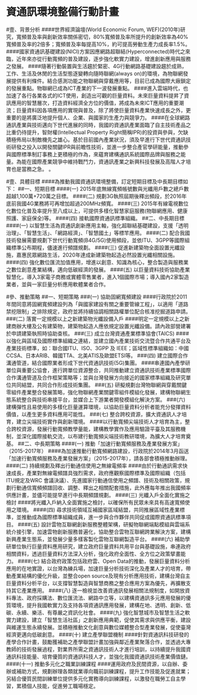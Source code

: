 # 資通訊環境整備行動計畫
#壹、背景分析
####世界經濟論壇(World Economic Forum, WEF)(2010年)研究，寬頻普及率與創新效率關係密切，80%寬頻普及率所提升的創新效率為40%寬頻普及率的2倍多；寬頻普及率每提高10%，約可提高勞動生產力成長率1.5%。
####國家資通訊基礎建設(NICI)方案因應網路超聯結(Hyperconnected)時代之來臨，近年來亦從行動寬頻的普及建設，逐步強化軟實力建設，增進創新應用與服務之發展。
####隨著行動裝置與生活趨於緊密、4G行動網路基礎建設趨於成熟，工作、生活及休閒的生活型態逐變轉向隨時聯網(always on)的環境，為物聯網發展提供有利條件。結合感測功能之物聯網與穿戴應用等，目前已成為國際大廠鎖定的發展重點。物聯網已成為ICT產業的下一波發展重點。
####進入雲端時代，也加速了各行各業各式的ICT使用，創造出可觀的巨量資料。未來巨量資料提昇了資訊應用的智慧層次，打造資料經濟全方位的價值，將成為未來ICT應用的重要潮流；巨量資料因各項應用的實現與普及，除了將使巨量資料產業快速成長之外，更重要的是將廣泛地提升個人、企業、與國家的生產力與競爭力。
####在全球網路通訊產業與技術邁向下世代進展的同時，我國的資通訊產業面臨了自主技術產品之比重仍待提升，智財權(Intellectual Property Right簡稱IPR)的投資與參與，欠缺積極佈局以制敵機先之雄心。基於目前國內產業狀況，須及早進行下世代資通訊技術研發之投入以開發關鍵IPR與前瞻性技術，並進一步整合產官學研能量，推動參與國際標準制訂事務上更積極的作為，來蘊育建構通訊系統國際品牌與服務之能量。為能在國際產業競爭中維持戰鬥力，資通訊產業之新興科技發展及高階人才培育也是當務之急。
。

#壹、具體目標
####為推動我國資通訊環境整備，訂定短期目標及中長期目標如下：
##一、短期目標
####(一)	2015年底無線寬頻帳號數與光纖用戶數之總戶數超越1,100萬+720萬之目標。
####(二)	規劃3G執照屆期後釋出頻段，於2016年底前我國4G業務將可再增加超過200MHz頻寬。
####(三)	2015年有線電視數位化數位化普及率提升至八成以上，可提供多樣化智慧家庭服務(物聯網應用、健康照護、家庭保全)等。
####(四)	接軌國際資通訊標準組織。
##二、中長期目標
####(一)	以智慧生活為資通訊創新應用主軸，強化超聯結基礎建設，支援「透明治理」、「智慧生活」、「網路經濟」、「智慧國土」等標竿應用。
####(二)	配合我國技術發展需要規劃下世代行動寬頻(B4G/5G)使用頻段，並依ITU、3GPP等國際組織標準公布期程，儘速進行頻譜規劃。
####(三)	促進新建築物全面設置光纖設施，嘉惠民眾網路生活，2020年達成新建築物起造必然設置光纖相關設施。
####(四)	強化數位匯流加值應用，增進以創意、知識為核心，整合製造與服務業之數位創意產業結構，邁向低碳經濟的發展。
####(五)	以巨量資料技術協助產業智慧化，導入3家電子商務或實體零售業者，進入1個國際市場；導入國內2家製造業者，並與一家巨量分析應用軟體業者合作。

#參、推動策略
##一、短期策略
###(一)	協助固網寬頻建設
####行政院於2011年間同意將固網寬頻建設列為「與國家建設有關之重要管線工程」，以適用「道路禁挖限制」之排除規定，政府並將持續協調相關路權單位配合核准挖掘道路申請。
###(二)	落實一定規模以上之新建築物光纖設備入戶
####明定一定規模以上之新建商辦大樓及公有建築物，建築物起造人應依規定設置光纖設備。請內政部營建署於申請建築執照時協助查核。
###(三)	成立台灣資通產業標準協會(TAICS)
####以強化與區域及國際標準組織之連結，並建立國內產業技術交流暨合作共通平台及產業技術標準，如：聯合國ITU、ISO、3GPP 及 IEEE；區域性標準組織如：中國 CCSA、日本ARIB、韓國TTA、北美ATIS及歐盟ETSI等。
###(四)	建立國際合作溝通管道，結合國際業者形成下世代資通訊技術(5G)集團。
####串連國內產學研單位與重要公協會，進行跨單位資源整合，共同推動建立資通訊技術產業標準國際合作溝通管道及合作框架策略等；並與台灣發展方向接近的國家標準組織及研究單位共同結盟，共同合作形成技術集團。
###(五)	研擬規劃台灣物聯網與穿戴關鍵零組件產業整合發展策略，強化物聯網產業關鍵零組件模組化發展，建構物聯網生態系統整合與技術串接平台，並媒合上下游業者開發模組化解決方案。
###(六)	建構彈性且易使用的多樣化巨量運算環境，以協助巨量資料分析者能充分發揮資料價值，以產生更多資料應用可能性。
###(七)	整合跨校資源，擴大資通訊人才培育，建立尖端技術實作與創新環境。
####以行動寬頻尖端技術人才培育為主，整合跨校資源，發展行動寬頻教學量能，建構教學實作及應用驗證平臺及其服務機制，並深化國際接軌交流，以布建行動寬頻尖端技術教研環境，為擴大人才培育奠基。
##二、中長期策略
####(一)	推動「加速行動寬頻服務及產業發展方案」（2015-2017年）
####為加速推動行動寬頻網路建設，行政院於2014年3月函送「加速行動寬頻服務及產業發展方案」（2015-2017年），請各部會積極推動辦理。
####(二)	持續規劃及釋出行動通信使用之無線電頻率
####由於行動通訊需求快速成長，產業對無線電頻譜具強烈需求，政府應觀察國際標準及國際組織（包括ITU規定及WRC 會議決議）、先進國家行動通信使用之頻譜、技術及相關政策，規劃行動通信寬頻頻譜回收、調整、釋出之相關配套措施，此外應每年推出我國頻率供應計畫，並儘可能提早進行中長期頻譜規劃。
####(三)	光纖入戶全面化實施之檢討
####將光纖入戶納入全面實施之檢討，以確保所有民眾未來具有高速寬頻使用之環境。
####(四)	尋求技術領域互補國家區域結盟，共同推展區域性產業標準，並推動成為國際標準組織成員，進一步與合作夥伴共同促成國際資通訊標準項目。
####(五)	設計雲物互聯網創新服務整體架構，研擬物聯網端點模組與雲端系統介接引擎，加速雲物創新服務普遍化，協助整合雲物互聯網跨業解決方案，建構新興產業生態系，並發展少量多樣客製化雲物互聯網製造平台。
####(六)	補助學研單位執行巨量資料應用研究，建立政府巨量資料共用平台與基礎設施，串連政府相關資料，透過巨量資料方法深入分析，強化政府全面性、全方位之政策擘畫能力。
####(七)	結合政府政策包括政府雲、Open Data的推動，發展巨量資料分析應用的在地實證，以台灣為練兵場，加速巨量分析技術深化及產業人才的培育，帶動產業結構的優化升級，並整合open source及現有分析應用技術，建構台灣自主巨量資料分析平台，以支撐智慧製造與智慧商務之整合應用方案為優先，再擴散支持其它產業應用。
####(八)	逐一檢視並改善資通訊發展相關法規制度，如開放資料專法、政府採購法、數位匯流法、網路中立等，以建構資通訊多元應用發展的優質環境，提升我國軟實力及支持各項資通訊應用發展，建構在地、透明、創新、低碳、永續、樂活、有尊嚴之資訊化社會。
####(九)	強化智慧城巿及智慧生活之軟實力建設，建立「智慧生活社區」之創新應用典範，促使其需求與供應平衡，建設與維運生態永續發展。並積極推動文化創意與數位媒體整合型產業發展，促使臺灣經濟更邁向低碳創意。
####(十)	建立產學聯盟機制
####針對資通訊科技研發的產學合作計畫，鼓勵獲補助之產學聯盟計畫加強與鄰近產業聚落合作，並透過大專教師的技術發展過程，對業界所需之資通訊技術人才進行培訓，以持續提升我國資通訊科技能量、培育優質的資通訊科技人才，並強化我國資通訊技術產業價值鏈。
####(十一)	推動多元化之職業訓練課程
####運用政府及民間資源，以自辦、委辦或補助方式，規劃辦理各類就業導向職前訓練課程，提升工作技能及促進就業；另結合優質民間訓練單位提供多元化實務導向訓練課程，以激發在職勞工自主學習，累積個人技能，促進勞工職場穩定。
